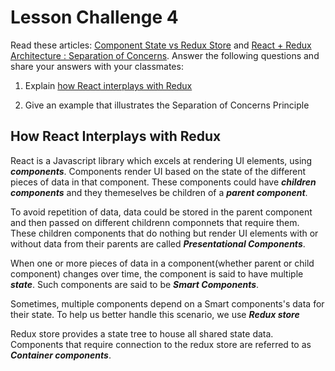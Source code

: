 # Lesson Challenge 4

Read these articles: [Component State vs Redux Store](https://medium.com/netscape/component-state-vs-redux-store-1eb0c929277) and [React + Redux Architecture : Separation of Concerns](https://medium.com/prod-io/react-redux-architecture-part-1-separation-of-concerns-812da3b08b46).
Answer the following questions and share your answers with your classmates:

1. Explain [how React interplays with Redux](#how-react-interplays-with-redux)

2. Give an example that illustrates the Separation of Concerns Principle

## How React Interplays with Redux

React is a Javascript library which excels at rendering UI elements, using **_components_**.
Components render UI based on the state of the different pieces of data in that component.
These components could have **_children components_** and they themeselves be children of a **_parent component_**.

To avoid repetition of data, data could be stored in the parent component and then passed on different childrenn componnets that require them.
These children components that do nothing but render UI elements with or without data from their parents are called **_Presentational Components_**.

When one or more pieces of data in a component(whether parent or child component) changes over time, the component is said to have multiple **_state_**.
Such components are said to be **_Smart Components_**.

Sometimes, multiple components depend on a Smart components's data for their state.
To help us better handle this scenario, we use **_Redux store_**

Redux store provides a state tree to house all shared state data.
Components that require connection to the redux store are referred to as **_Container components_**.
